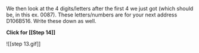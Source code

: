 
We then look at the 4 digits/letters after the first 4 we just got (which should be, in this ex. 0087). These letters/numbers are for your next address D106B516. Write these down as well.

**Click for [[Step 14]]**

![[step 13.gif]]